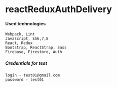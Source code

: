 # reactReduxAuthDelivery

#### Used technologies
``` 
Webpack, Lint
Javascript, ES6,7,8
React, Redux
Bootstrap, ReactStrap, Sass
Firebase, Firestore, Auth
```

##### Credentials for test
``` 
login - test01@gmail.com
password - test01
``` 